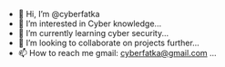 - 👋 Hi, I’m @cyberfatka
- 👀 I’m interested in Cyber knowledge...
- 🌱 I’m currently learning cyber security...
- 💞️ I’m looking to collaborate on projects further...
- 📫 How to reach me gmail: cyberfatka@gmail.com ...

<!---
cyberfatka/cyberfatka is a ✨ special ✨ repository because its `README.md` (this file) appears on your GitHub profile.
You can click the Preview link to take a look at your changes.
--->
